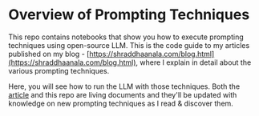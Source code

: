 # Overview of Prompting Techniques
This repo contains notebooks that show you how to execute prompting techniques using open-source LLM.
This is the code guide to my articles published on my blog - [https://shraddhaanala.com/blog.html](https://shraddhaanala.com/blog.html), 
where I explain in detail about the various prompting techniques.

Here, you will see how to run the LLM with those techniques.
Both the [article](https://shraddhaanala.com/posts/llm-prompting-techniques/) and this repo are living documents and they'll be updated with knowledge on new prompting techniques as I read & discover them. 
